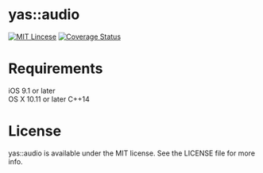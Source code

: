 yas::audio
==============
[![MIT Lincese](http://img.shields.io/badge/license-MIT-blue.svg?style=flat)](LICENSE)
[![Coverage Status](https://coveralls.io/repos/objective-audio/audio_engine/badge.svg?branch=master)](https://coveralls.io/r/objective-audio/audio_engine?branch=master)

Requirements
==============
iOS 9.1 or later  
OS X 10.11 or later
C++14

License
==============
yas::audio is available under the MIT license. See the LICENSE file for more info.
